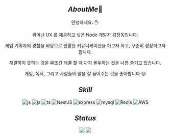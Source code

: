 <div align="center">
  
## ${About Me 🌈}$
안녕하세요. 🖐️

뛰어난 UX 를 제공하고 싶은 Node 개발자 김정동입니다.

게임 기획자의 경험을 바탕으로 원활한 커뮤니케이션을 하고자 하고, 꾸준히 성장하고자 합니다.

해결하지 못하는 것을 무조건 해결 할 때 까지 몰두하는 것을 나름 즐기고 있습니다.

게임, 독서, 그리고 사람들의 말을 잘 들어주는 것을 좋아합니다 😍

## ${Skill}$
![js](https://img.shields.io/badge/Nodejs-339933?style=for-the-badge&logo=Node.js&logoColor=white)
![js](https://img.shields.io/badge/JavaScript-F7DF1E?style=for-the-badge&logo=JavaScript&logoColor=white)
![ts](https://img.shields.io/badge/TypeScript-007ACC?style=for-the-badge&logo=typescript&logoColor=white)
![NestJS](https://img.shields.io/badge/nestjs-%23E0234E.svg?style=for-the-badge&logo=nestjs&logoColor=white)
![express](https://img.shields.io/badge/Express.js-404D59?style=for-the-badge)
![mysql](https://img.shields.io/badge/MySQL-4479A1?style=for-the-badge&logo=mysql&logoColor=white)
![Redis](https://img.shields.io/badge/redis-%23E0234E.svg?style=for-the-badge&logo=redis&logoColor=white)
![AWS](https://img.shields.io/badge/AWS-%23FF9900.svg?style=for-the-badge&logo=amazon-aws&logoColor=white)

## ${Status}$
  <img src="https://github-readme-stats.vercel.app/api?username=hellokorea&show_icons=true&theme=default" />
  <img src="https://github-readme-stats.vercel.app/api/top-langs/?username=hellokorea&layout=compact" />
</p>
